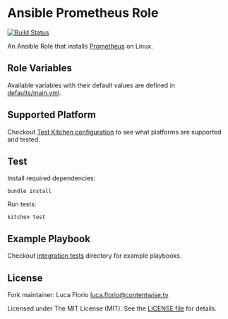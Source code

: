# Ansible Prometheus Role
[![Build Status](https://travis-ci.org/ContentWise/ansible-prometheus.svg?branch=master)](https://travis-ci.org/ContentWise/ansible-prometheus)

An Ansible Role that installs [Prometheus](https://prometheus.io/) on Linux.

## Role Variables

Available variables with their default values are defined in [defaults/main.yml](defaults/main.yml).

## Supported Platform

Checkout [Test Kitchen configuration](.kitchen.yml) to see what platforms are supported and tested.

## Test

Install required dependencies:

	bundle install

Run tests:

	kitchen test

## Example Playbook

Checkout [integration tests](test/integration) directory for example playbooks.

## License

Fork maintainer: Luca Florio <luca.florio@contentwise.tv>

Licensed under The MIT License (MIT). See the [LICENSE file](LICENSE) for details.
